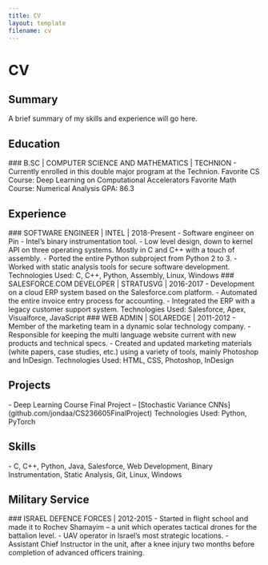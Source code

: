 ```yaml
---
title: CV
layout: template
filename: cv
--- 
```


# CV

## Summary
A brief summary of my skills and experience will go here.

<h2 id="education">Education</h2>
### B.SC | COMPUTER SCIENCE AND MATHEMATICS | TECHNION
-	Currently enrolled in this double major program at the Technion.
Favorite CS Course: Deep Learning on Computational Accelerators
Favorite Math Course: Numerical Analysis
GPA: 86.3
<h2 id="experience">Experience</h2>
### SOFTWARE ENGINEER | INTEL | 2018-Present
-	Software engineer on Pin - Intel’s binary instrumentation tool.
-	Low level design, down to kernel API on three operating systems. Mostly in C and C++ with a touch of assembly.
-	Ported the entire Python subproject from Python 2 to 3.
-	Worked with static analysis tools for secure software development.
Technologies Used: C, C++, Python, Assembly, Linux, Windows
### SALESFORCE.COM DEVELOPER | STRATUSVG | 2016-2017
-	Development on a cloud ERP system based on the Salesforce.com platform.
-	Automated the entire invoice entry process for accounting.
-	Integrated the ERP with a legacy customer support system.
Technologies Used: Salesforce, Apex, Visualforce, JavaScript
### WEB ADMIN | SOLAREDGE | 2011-2012
-	Member of the marketing team in a dynamic solar technology company.
-	Responsible for keeping the multi language website current with new products and technical specs.  
- Created and updated marketing materials (white papers, case studies, etc.) using a variety of tools, mainly Photoshop and InDesign.
Technologies Used: HTML, CSS, Photoshop, InDesign
<h2 id="projects">Projects</h2>
- Deep Learning Course Final Project – [Stochastic Variance CNNs](github.com/jondaa/CS236605FinalProject)
Technologies Used: Python, PyTorch
<h2 id="skills">Skills</h2>
- C, C++, Python, Java, Salesforce, Web Development, Binary Instrumentation, Static Analysis, Git, Linux, Windows
<h2 id="military-service">Military Service</h2>
### ISRAEL DEFENCE FORCES | 2012-2015
- Started in flight school and made it to Rochev Shamayim – a unit which operates tactical drones for the battalion level.
- UAV operator in Israel’s most strategic locations.
- Assistant Chief Instructor in the unit, after a knee injury two months before completion of advanced officers training.

